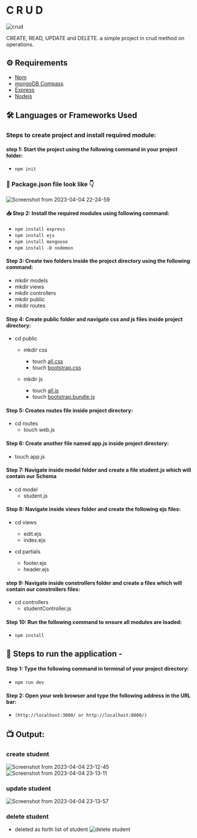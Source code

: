 # C R U D

![crud](https://user-images.githubusercontent.com/128680209/229861490-4d03630f-ef0e-4463-a618-308266cd0e1b.png)

 CREATE, READ, UPDATE and DELETE. a simple project in crud method on operations.

## ⚙️ Requirements
+ [Npm](https://www.npmjs.com/package/download)
+ [mongoDB Compass](https://www.mongodb.com/try/download/shell)
+ [Express](https://expressjs.com/)
+ [Nodejs](https://nodejs.org/en/download)


##  🛠 Languages or Frameworks Used
### Steps to create project and install required module:

#### step 1: Start the project using the following command in your project folder:

+ `npm init`

###  📃 Package.json file look like 👇

![Screenshot from 2023-04-04 22-24-59](https://user-images.githubusercontent.com/128680209/229863193-8225570b-8c60-4eb8-82c2-3de9462d3552.png)

####  📥 Step 2: Install the required modules using following command:

+ `npm install express`
+ `npm install ejs`
+ `npm install mongoose`
+ `npm install -D nodemon`

#### Step 3: Create two folders inside the project directory using the following command:

+ mkdir models
+ mkdir views
+ mkdir controllers
+ mkdir public
+ mkdir routes


#### Step 4: Create public folder and navigate css and js files inside project directory:

+ cd public
  + mkdir css
    + touch [all.css](https://fontawesome.com/download)
    + touch [bootstrap.css](https://getbootstrap.com/docs/5.3/getting-started/download)
    
  + mkdir js
    + touch [all.js](https://fontawesome.com/download)
    + touch [bootstrap.bundle.js](https://getbootstrap.com/docs/5.3/getting-started/download)
    

#### Step 5: Creates routes file inside project directory:

+ cd routes
  + touch web.js

#### Step 6: Create another file named app.js inside project directory:

+ touch app.js

#### Step 7: Navigate inside model folder and create a file student.js which will contain our Schema

+ cd model
    + student.js

#### Step 8: Navigate inside views folder and create the following ejs files:

+ cd  views
  + edit.ejs 
  + index.ejs
  
+ cd partials
  + footer.ejs
  + header.ejs
  
#### step 9: Navigate inside constrollers folder and create a files which will contain our constrollers files:

+ cd controllers
  + studentController.js
  
#### Step 10: Run the following command to ensure all modules are loaded:

+ `npm install`
  
## 🌟 Steps to run the application -
#### Step 1: Type the following command in terminal of your project directory:

+ `npm run dev`

#### Step 2: Open your web browser and type the following address in the URL bar:

+ `(http://localhost:3000/ or http://localhost:8000/)`

##  📺 Output:

### create student
![Screenshot from 2023-04-04 23-12-45](https://user-images.githubusercontent.com/128680209/229875107-7e1b798c-d827-457d-b1f6-c7e2e698267b.png)
![Screenshot from 2023-04-04 23-13-11](https://user-images.githubusercontent.com/128680209/229875406-e3e52766-0a6d-457d-818b-e65651c76638.png)

### update student
![Screenshot from 2023-04-04 23-13-57](https://user-images.githubusercontent.com/128680209/229875512-9dc7778b-5994-4e9c-a4e3-d96cde83d11e.png)

### delete student
+ deleted as forth list of student 
![delete student ](https://user-images.githubusercontent.com/128680209/229875659-dd22a499-a837-4915-857b-e35e7568177f.png)
